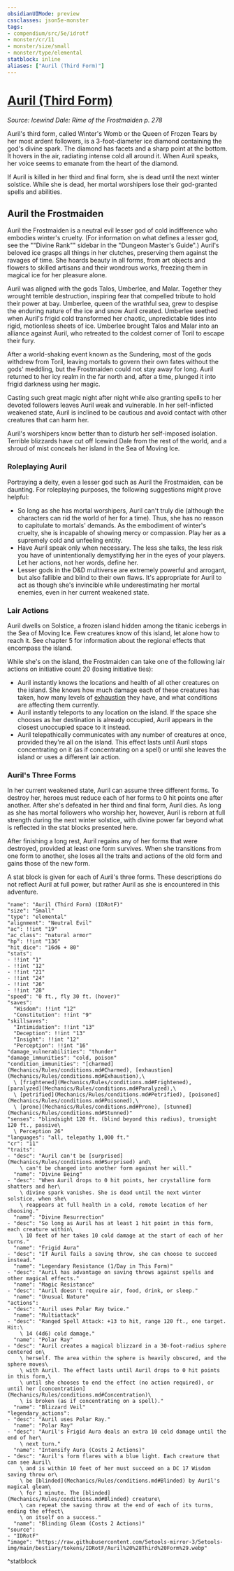 ```yaml
---
obsidianUIMode: preview
cssclasses: json5e-monster
tags:
- compendium/src/5e/idrotf
- monster/cr/11
- monster/size/small
- monster/type/elemental
statblock: inline
aliases: ["Auril (Third Form)"]
---
```

# [Auril (Third Form)](Mechanics\bestiary\npc/auril-third-form-idrotf.md)
*Source: Icewind Dale: Rime of the Frostmaiden p. 278*  

Auril's third form, called Winter's Womb or the Queen of Frozen Tears by her most ardent followers, is a 3-foot-diameter ice diamond containing the god's divine spark. The diamond has facets and a sharp point at the bottom. It hovers in the air, radiating intense cold all around it. When Auril speaks, her voice seems to emanate from the heart of the diamond.

If Auril is killed in her third and final form, she is dead until the next winter solstice. While she is dead, her mortal worshipers lose their god-granted spells and abilities.

## Auril the Frostmaiden

Auril the Frostmaiden is a neutral evil lesser god of cold indifference who embodies winter's cruelty. (For information on what defines a lesser god, see the ""Divine Rank"" sidebar in the "Dungeon Master's Guide".) Auril's beloved ice grasps all things in her clutches, preserving them against the ravages of time. She hoards beauty in all forms, from art objects and flowers to skilled artisans and their wondrous works, freezing them in magical ice for her pleasure alone.

Auril was aligned with the gods Talos, Umberlee, and Malar. Together they wrought terrible destruction, inspiring fear that compelled tribute to hold their power at bay. Umberlee, queen of the wrathful sea, grew to despise the enduring nature of the ice and snow Auril created. Umberlee seethed when Auril's frigid cold transformed her chaotic, unpredictable tides into rigid, motionless sheets of ice. Umberlee brought Talos and Malar into an alliance against Auril, who retreated to the coldest corner of Toril to escape their fury.

After a world-shaking event known as the Sundering, most of the gods withdrew from Toril, leaving mortals to govern their own fates without the gods' meddling, but the Frostmaiden could not stay away for long. Auril returned to her icy realm in the far north and, after a time, plunged it into frigid darkness using her magic.

Casting such great magic night after night while also granting spells to her devoted followers leaves Auril weak and vulnerable. In her self-inflicted weakened state, Auril is inclined to be cautious and avoid contact with other creatures that can harm her.

Auril's worshipers know better than to disturb her self-imposed isolation. Terrible blizzards have cut off Icewind Dale from the rest of the world, and a shroud of mist conceals her island in the Sea of Moving Ice.

### Roleplaying Auril

Portraying a deity, even a lesser god such as Auril the Frostmaiden, can be daunting. For roleplaying purposes, the following suggestions might prove helpful:

- So long as she has mortal worshipers, Auril can't truly die (although the characters can rid the world of her for a time). Thus, she has no reason to capitulate to mortals' demands. As the embodiment of winter's cruelty, she is incapable of showing mercy or compassion. Play her as a supremely cold and unfeeling entity.  
- Have Auril speak only when necessary. The less she talks, the less risk you have of unintentionally demystifying her in the eyes of your players. Let her actions, not her words, define her.  
- Lesser gods in the D&D multiverse are extremely powerful and arrogant, but also fallible and blind to their own flaws. It's appropriate for Auril to act as though she's invincible while underestimating her mortal enemies, even in her current weakened state.  

### Lair Actions

Auril dwells on Solstice, a frozen island hidden among the titanic icebergs in the Sea of Moving Ice. Few creatures know of this island, let alone how to reach it. See chapter 5 for information about the regional effects that encompass the island.

While she's on the island, the Frostmaiden can take one of the following lair actions on initiative count 20 (losing initiative ties):

- Auril instantly knows the locations and health of all other creatures on the island. She knows how much damage each of these creatures has taken, how many levels of [exhaustion](Mechanics/Rules/conditions.md#Exhaustion) they have, and what conditions are affecting them currently.  
- Auril instantly teleports to any location on the island. If the space she chooses as her destination is already occupied, Auril appears in the closest unoccupied space to it instead.  
- Auril telepathically communicates with any number of creatures at once, provided they're all on the island. This effect lasts until Auril stops concentrating on it (as if concentrating on a spell) or until she leaves the island or uses a different lair action.  

### Auril's Three Forms

In her current weakened state, Auril can assume three different forms. To destroy her, heroes must reduce each of her forms to 0 hit points one after another. After she's defeated in her third and final form, Auril dies. As long as she has mortal followers who worship her, however, Auril is reborn at full strength during the next winter solstice, with divine power far beyond what is reflected in the stat blocks presented here.

After finishing a long rest, Auril regains any of her forms that were destroyed, provided at least one form survives. When she transitions from one form to another, she loses all the traits and actions of the old form and gains those of the new form.

A stat block is given for each of Auril's three forms. These descriptions do not reflect Auril at full power, but rather Auril as she is encountered in this adventure.

```statblock
"name": "Auril (Third Form) (IDRotF)"
"size": "Small"
"type": "elemental"
"alignment": "Neutral Evil"
"ac": !!int "19"
"ac_class": "natural armor"
"hp": !!int "136"
"hit_dice": "16d6 + 80"
"stats":
- !!int "1"
- !!int "12"
- !!int "21"
- !!int "24"
- !!int "26"
- !!int "28"
"speed": "0 ft., fly 30 ft. (hover)"
"saves":
  "Wisdom": !!int "12"
  "Constitution": !!int "9"
"skillsaves":
  "Intimidation": !!int "13"
  "Deception": !!int "13"
  "Insight": !!int "12"
  "Perception": !!int "16"
"damage_vulnerabilities": "thunder"
"damage_immunities": "cold, poison"
"condition_immunities": "[charmed](Mechanics/Rules/conditions.md#Charmed), [exhaustion](Mechanics/Rules/conditions.md#Exhaustion),\
  \ [frightened](Mechanics/Rules/conditions.md#Frightened), [paralyzed](Mechanics/Rules/conditions.md#Paralyzed),\
  \ [petrified](Mechanics/Rules/conditions.md#Petrified), [poisoned](Mechanics/Rules/conditions.md#Poisoned),\
  \ [prone](Mechanics/Rules/conditions.md#Prone), [stunned](Mechanics/Rules/conditions.md#Stunned)"
"senses": "blindsight 120 ft. (blind beyond this radius), truesight 120 ft., passive\
  \ Perception 26"
"languages": "all, telepathy 1,000 ft."
"cr": "11"
"traits":
- "desc": "Auril can't be [surprised](Mechanics/Rules/conditions.md#Surprised) and\
    \ can't be changed into another form against her will."
  "name": "Divine Being"
- "desc": "When Auril drops to 0 hit points, her crystalline form shatters and her\
    \ divine spark vanishes. She is dead until the next winter solstice, when she\
    \ reappears at full health in a cold, remote location of her choosing."
  "name": "Divine Resurrection"
- "desc": "So long as Auril has at least 1 hit point in this form, each creature within\
    \ 10 feet of her takes 10 cold damage at the start of each of her turns."
  "name": "Frigid Aura"
- "desc": "If Auril fails a saving throw, she can choose to succeed instead."
  "name": "Legendary Resistance (1/Day in This Form)"
- "desc": "Auril has advantage on saving throws against spells and other magical effects."
  "name": "Magic Resistance"
- "desc": "Auril doesn't require air, food, drink, or sleep."
  "name": "Unusual Nature"
"actions":
- "desc": "Auril uses Polar Ray twice."
  "name": "Multiattack"
- "desc": "Ranged Spell Attack: +13 to hit, range 120 ft., one target. Hit:\
    \ 14 (4d6) cold damage."
  "name": "Polar Ray"
- "desc": "Auril creates a magical blizzard in a 30-foot-radius sphere centered on\
    \ herself. The area within the sphere is heavily obscured, and the sphere moves\
    \ with Auril. The effect lasts until Auril drops to 0 hit points in this form,\
    \ until she chooses to end the effect (no action required), or until her [concentration](Mechanics/Rules/conditions.md#Concentration)\
    \ is broken (as if concentrating on a spell)."
  "name": "Blizzard Veil"
"legendary_actions":
- "desc": "Auril uses Polar Ray."
  "name": "Polar Ray"
- "desc": "Auril's Frigid Aura deals an extra 10 cold damage until the end of her\
    \ next turn."
  "name": "Intensify Aura (Costs 2 Actions)"
- "desc": "Auril's form flares with a blue light. Each creature that can see Auril\
    \ and is within 10 feet of her must succeed on a DC 17 Wisdom saving throw or\
    \ be [blinded](Mechanics/Rules/conditions.md#Blinded) by Auril's magical gleam\
    \ for 1 minute. The [blinded](Mechanics/Rules/conditions.md#Blinded) creature\
    \ can repeat the saving throw at the end of each of its turns, ending the effect\
    \ on itself on a success."
  "name": "Blinding Gleam (Costs 2 Actions)"
"source":
- "IDRotF"
"image": "https://raw.githubusercontent.com/5etools-mirror-3/5etools-img/main/bestiary/tokens/IDRotF/Auril%20%28Third%20Form%29.webp"
```
^statblock